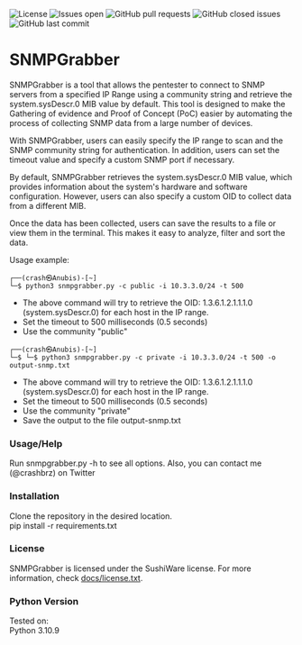 ![License](https://img.shields.io/badge/license-sushiware-red)
![Issues open](https://img.shields.io/github/issues/crashbrz/snmpgrabber)
![GitHub pull requests](https://img.shields.io/github/issues-pr-raw/crashbrz/snmpgrabber)
![GitHub closed issues](https://img.shields.io/github/issues-closed-raw/crashbrz/snmpgrabber)
![GitHub last commit](https://img.shields.io/github/last-commit/crashbrz/snmpgrabber)

# SNMPGrabber

SNMPGrabber is a tool that allows the pentester to connect to SNMP servers from a specified IP Range using a community string and retrieve the system.sysDescr.0 MIB value by default. This tool 
is designed to make the Gathering of evidence and Proof of Concept (PoC) easier by automating the process of collecting SNMP data from a large number of devices.

With SNMPGrabber, users can easily specify the IP range to scan and the SNMP community string for authentication. In addition, users can set the timeout value and specify a custom SNMP port if necessary.

By default, SNMPGrabber retrieves the system.sysDescr.0 MIB value, which provides information about the system's hardware and software configuration. However, users can also specify a custom OID to collect data from a different MIB.

Once the data has been collected, users can save the results to a file or view them in the terminal. This makes it easy to analyze, filter and sort the data.

Usage example:
```
┌──(crash㉿Anubis)-[~]
└─$ python3 snmpgrabber.py -c public -i 10.3.3.0/24 -t 500

 ```
- The above command will try to retrieve the OID: 1.3.6.1.2.1.1.1.0 (system.sysDescr.0) for each host in the IP range. 
- Set the timeout to 500 milliseconds (0.5 seconds)
- Use the community "public"

```
┌──(crash㉿Anubis)-[~]
└─$ └─$ python3 snmpgrabber.py -c private -i 10.3.3.0/24 -t 500 -o output-snmp.txt

 ```
- The above command will try to retrieve the OID: 1.3.6.1.2.1.1.1.0 (system.sysDescr.0) for each host in the IP range. 
- Set the timeout to 500 milliseconds (0.5 seconds)
- Use the community "private"
- Save the output to the file output-snmp.txt

### Usage/Help ###
Run snmpgrabber.py -h to see all options. Also, you can contact me (@crashbrz) on Twitter<br>

### Installation ###
Clone the repository in the desired location.<br>
pip install -r requirements.txt<br>

### License ###
SNMPGrabber is licensed under the SushiWare license. For more information, check [docs/license.txt](docs/license.txt).
 
### Python Version ###
Tested on:<br>
Python 3.10.9
